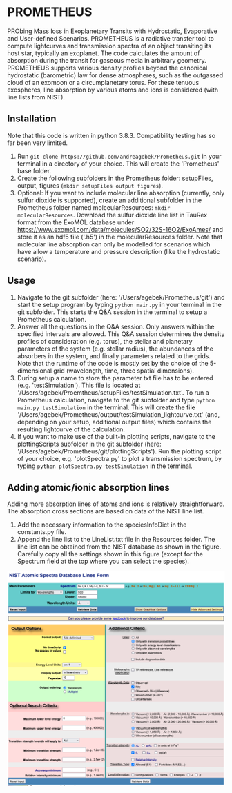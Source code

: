 # PROMETHEUS
PRObing Mass loss in Exoplanetary Transits with Hydrostatic, Evaporative and User-defined Scenarios.
PROMETHEUS is a radiative transfer tool to compute lightcurves and transmission spectra of an object
transiting its host star, typically an exoplanet. The code calculates the amount of absorption during
the transit for gaseous media in arbitrary geometry. PROMETHEUS supports various density profiles
beyond the canonical hydrostatic (barometric) law for dense atmospheres, such as the outgassed
cloud of an exomoon or a circumplanetary torus. For these tenuous exospheres, line absorption
by various atoms and ions is considered (with line lists from NIST).

## Installation
Note that this code is written in python 3.8.3. Compatibility testing has so far been very limited.
1. Run ```git clone https://github.com/andreagebek/Prometheus.git``` in your terminal in a directory of your choice. This will
create the 'Prometheus' base folder.
2. Create the following subfolders in the Prometheus folder: setupFiles, output, figures (```mkdir setupFiles output figures```).
3. Optional: If you want to include molecular line absorption (currently, only sulfur dioxide is supported), create an additional 
subfolder in the Prometheus folder named molceularResources: ```mkdir molecularResources```. Download the sulfur dioxide line list
in TauRex format from the ExoMOL database under https://www.exomol.com/data/molecules/SO2/32S-16O2/ExoAmes/ and store it as an hdf5 file ('.h5') in the molecularResources folder. Note that molecular line absorption can only be modelled for scenarios
which have allow a temperature and pressure description (like the hydrostatic scenario).

## Usage
1. Navigate to the git subfolder (here: '/Users/agebek/Prometheus/git') and start the setup program
by typing ```python main.py``` in your terminal in the git subfolder. This starts the Q&A session
in the terminal to setup a Prometheus calculation.
2. Answer all the questions in the Q&A session. Only answers within the specified intervals are
allowed. This Q&A session determines the density profiles of consideration (e.g. torus), 
the stellar and planetary parameters of the system (e.g. stellar radius), the abundances
of the absorbers in the system, and finally parameters related to the grids. Note that the
runtime of the code is mostly set by the choice of the 5-dimensional grid (wavelength, time,
three spatial dimensions).
3. During setup a name to store the parameter txt file has to be entered (e.g. 'testSimulation').
This file is located at '/Users/agebek/Proemtheus/setupFiles/testSimulation.txt'. To run a Prometheus
calculation, navigate to the git subfolder and type ```python main.py testSimulation``` in
the terminal. This will create the file '/Users/agebek/Prometheus/output/testSimulation_lightcurve.txt'
(and, depending on your setup, additional output files) which contains the resulting lightcurve of the calculation.
4. If you want to make use of the built-in plotting scripts, navigate to the plottingScripts subfolder
in the git subfolder (here: '/Users/agebek/Prometheus/git/plottingScripts'). Run the plotting script
of your choice, e.g. 'plotSpectra.py' to plot a transmission spectrum, by typing ```python plotSpectra.py testSimulation```
in the terminal.

## Adding atomic/ionic absorption lines
Adding more absorption lines of atoms and ions is relatively straightforward. The absorption cross sections are
based on data of the NIST line list.
1. Add the necessary information to the speciesInfoDict in the constants.py file.
2. Append the line list to the LineList.txt file in the Resources folder. The line list can be obtained from
the NIST database as shown in the figure. Carefully copy all the settings shown in this figure (except for 
the Spectrum field at the top where you can select the species).

![NIST example](docs/NISTexample.png?raw=true)